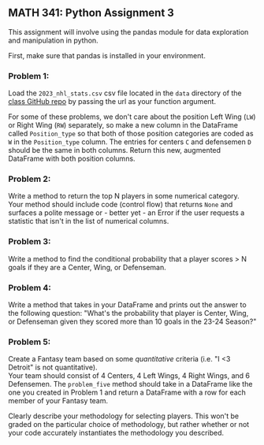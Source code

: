 ## MATH 341: Python Assignment 3

This assignment will involve using the pandas module for data exploration and manipulation in python.

First, make sure that pandas is installed in your environment.

### Problem 1: 
Load the `2023_nhl_stats.csv` csv file located in the `data` directory 
of the [class GitHub repo](https://github.com/dougfaust/WWU_Math341) by passing the url as your function argument. 

For some of these problems, we don't care about the position Left Wing (`LW`) or Right Wing (`RW`) separately, 
so make a new column in the DataFrame called `Position_type` so that both of those position categories are 
coded as `W` in the `Position_type` column.  The entries for centers `C` and defensemen `D` should be the same 
in both columns.  Return this new, augmented DataFrame with both position columns.


### Problem 2: 
Write a method to return the top N players in some numerical category.  
Your method should include code (control flow) that returns `None` and surfaces a polite message or - better yet - an
Error if the user requests a statistic that isn't in the list of numerical columns.

### Problem 3:
Write a method to find the conditional probability that a player scores > N goals if they are a Center, Wing, 
or Defenseman.

### Problem 4: 
Write a method that takes in your DataFrame and prints out the answer to the following question: 
"What's the probability that player is Center, Wing, or Defenseman given they scored more than 10 goals in the 23-24 Season?"

### Problem 5:
Create a Fantasy team based on some *quantitative* criteria (i.e. "I <3 Detroit" is not quantitative).  
Your team should consist of 4 Centers, 4 Left Wings, 4 Right Wings, and 6 Defensemen.  The `problem_five` method 
should take in a DataFrame like the one you created in Problem 1 and return a DataFrame with a row for each member 
of your Fantasy team.

Clearly describe your methodology for selecting players.  This won't be graded on the particular choice of methodology, 
but rather whether or not your code accurately instantiates the methodology you described.  

